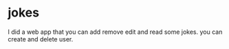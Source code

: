 # jokes

I did a web app that you can add remove edit and read some jokes.
you can create and delete user.
